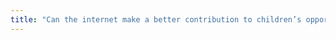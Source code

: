 ```yaml
---
title: "Can the internet make a better contribution to children’s opportunities and well-being?"
---
```




